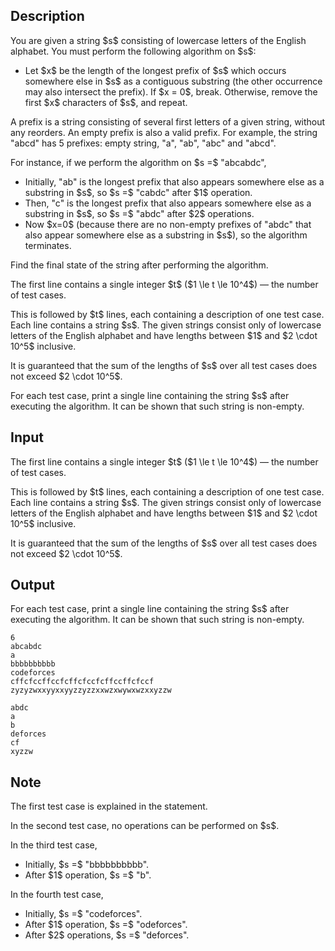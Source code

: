 ## Description

<div><p>You are given a string $s$ consisting of lowercase letters of the English alphabet. You must perform the following algorithm on $s$:</p><ul> <li> Let $x$ be the length of the longest prefix of $s$ which occurs somewhere else in $s$ as a contiguous substring (the other occurrence may also intersect the prefix). If $x = 0$, break. Otherwise, remove the first $x$ characters of $s$, and repeat. </li></ul><p>A prefix is a string consisting of several first letters of a given string, without any reorders. An empty prefix is also a valid prefix. For example, the string "<span class="tex-font-style-tt">abcd</span>" has 5 prefixes: empty string, "<span class="tex-font-style-tt">a</span>", "<span class="tex-font-style-tt">ab</span>", "<span class="tex-font-style-tt">abc</span>" and "<span class="tex-font-style-tt">abcd</span>".</p><p>For instance, if we perform the algorithm on $s =$ "<span class="tex-font-style-tt">abcabdc</span>", </p><ul> <li> Initially, "<span class="tex-font-style-tt">ab</span>" is the longest prefix that also appears somewhere else as a substring in $s$, so $s =$ "<span class="tex-font-style-tt">cabdc</span>" after $1$ operation. </li><li> Then, "<span class="tex-font-style-tt">c</span>" is the longest prefix that also appears somewhere else as a substring in $s$, so $s =$ "<span class="tex-font-style-tt">abdc</span>" after $2$ operations. </li><li> Now $x=0$ (because there are no non-empty prefixes of "<span class="tex-font-style-tt">abdc</span>" that also appear somewhere else as a substring in $s$), so the algorithm terminates. </li></ul><p>Find the final state of the string after performing the algorithm.</p></div><div class="input-specification"><p>The first line contains a single integer $t$ ($1 \le t \le 10^4$) — the number of test cases.</p><p>This is followed by $t$ lines, each containing a description of one test case. Each line contains a string $s$. The given strings consist only of lowercase letters of the English alphabet and have lengths between $1$ and $2 \cdot 10^5$ inclusive.</p><p>It is guaranteed that the sum of the lengths of $s$ over all test cases does not exceed $2 \cdot 10^5$.</p></div><div class="output-specification"><p>For each test case, print a single line containing the string $s$ after executing the algorithm. It can be shown that such string is non-empty.</p></div>

## Input

<p>The first line contains a single integer $t$ ($1 \le t \le 10^4$) — the number of test cases.</p><p>This is followed by $t$ lines, each containing a description of one test case. Each line contains a string $s$. The given strings consist only of lowercase letters of the English alphabet and have lengths between $1$ and $2 \cdot 10^5$ inclusive.</p><p>It is guaranteed that the sum of the lengths of $s$ over all test cases does not exceed $2 \cdot 10^5$.</p>

## Output

<p>For each test case, print a single line containing the string $s$ after executing the algorithm. It can be shown that such string is non-empty.</p>





```input1|2,4,6
6
abcabdc
a
bbbbbbbbbb
codeforces
cffcfccffccfcffcfccfcffccffcfccf
zyzyzwxxyyxxyyzzyzzxxwzxwywxwzxxyzzw
```




```output1
abdc
a
b
deforces
cf
xyzzw
```



## Note

<p>The first test case is explained in the statement.</p><p>In the second test case, no operations can be performed on $s$.</p><p>In the third test case, </p><ul> <li> Initially, $s =$ "<span class="tex-font-style-tt">bbbbbbbbbb</span>". </li><li> After $1$ operation, $s =$ "<span class="tex-font-style-tt">b</span>". </li></ul><p>In the fourth test case, </p><ul> <li> Initially, $s =$ "<span class="tex-font-style-tt">codeforces</span>". </li><li> After $1$ operation, $s =$ "<span class="tex-font-style-tt">odeforces</span>". </li><li> After $2$ operations, $s =$ "<span class="tex-font-style-tt">deforces</span>". </li></ul>
